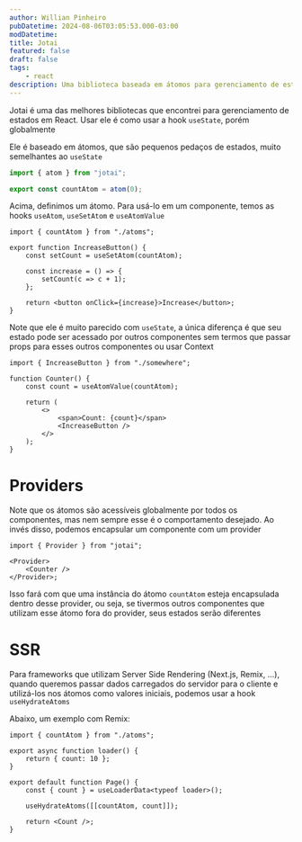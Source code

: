 ```yaml
---
author: Willian Pinheiro
pubDatetime: 2024-08-06T03:05:53.000-03:00
modDatetime:
title: Jotai
featured: false
draft: false
tags:
    - react
description: Uma biblioteca baseada em átomos para gerenciamento de estados em React
---
```


Jotai é uma das melhores bibliotecas que encontrei para gerenciamento de estados em React. Usar ele
é como usar a hook `useState`, porém globalmente

Ele é baseado em átomos, que são pequenos pedaços de estados, muito semelhantes ao `useState`

```ts
import { atom } from "jotai";

export const countAtom = atom(0);
```

Acima, definimos um átomo. Para usá-lo em um componente, temos as hooks `useAtom`, `useSetAtom` e `useAtomValue`

```tsx
import { countAtom } from "./atoms";

export function IncreaseButton() {
	const setCount = useSetAtom(countAtom);

	const increase = () => {
		setCount(c => c + 1);
	};

	return <button onClick={increase}>Increase</button>;
}
```

Note que ele é muito parecido com `useState`, a única diferença é que seu estado pode ser acessado por outros componentes sem termos que passar props para esses outros componentes ou usar Context

```tsx
import { IncreaseButton } from "./somewhere";

function Counter() {
	const count = useAtomValue(countAtom);

	return (
		<>
			<span>Count: {count}</span>
			<IncreaseButton />
		</>
	);
}
```

# Providers

Note que os átomos são acessíveis globalmente por todos os componentes, mas nem sempre esse é o comportamento desejado. Ao invés disso, podemos encapsular um componente com um provider

```tsx
import { Provider } from "jotai";

<Provider>
	<Counter />
</Provider>;
```

Isso fará com que uma instância do átomo `countAtom` esteja encapsulada dentro desse provider, ou seja, se tivermos outros componentes que utilizam esse átomo fora do provider, seus estados serão diferentes

# SSR

Para frameworks que utilizam Server Side Rendering (Next.js, Remix, ...), quando queremos passar
dados carregados do servidor para o cliente e utilizá-los nos átomos como valores iniciais, podemos
usar a hook `useHydrateAtoms`

Abaixo, um exemplo com Remix:

```tsx
import { countAtom } from "./atoms";

export async function loader() {
	return { count: 10 };
}

export default function Page() {
	const { count } = useLoaderData<typeof loader>();

	useHydrateAtoms([[countAtom, count]]);

	return <Count />;
}
```
